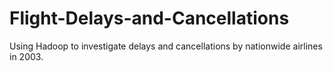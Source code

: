 # Flight-Delays-and-Cancellations
Using Hadoop to investigate delays and cancellations by nationwide airlines in 2003.
